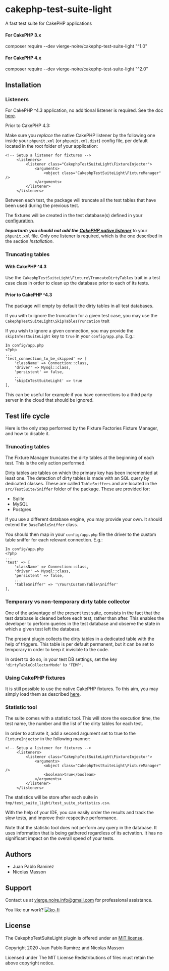 # cakephp-test-suite-light
A fast test suite for CakePHP applications

#### For CakePHP 3.x
composer require --dev vierge-noire/cakephp-test-suite-light "^1.0"

#### For CakePHP 4.x
composer require --dev vierge-noire/cakephp-test-suite-light "^2.0"

## Installation

### Listeners

For CakePHP ^4.3 application, no additional listener is required. See the doc [here](https://book.cakephp.org/4.next/en/appendices/fixture-upgrade.html#fixture-upgrade). 

Prior to CakePHP 4.3:

Make sure you *replace* the native CakePHP listener by the following one inside your `phpunit.xml` (or `phpunit.xml.dist`) config file, per default located in the root folder of your application:

```
<!-- Setup a listener for fixtures -->
     <listeners>
         <listener class="CakephpTestSuiteLight\FixtureInjector">
             <arguments>
                 <object class="CakephpTestSuiteLight\FixtureManager" />
             </arguments>
         </listener>
     </listeners>
``` 

Between each test, the package will truncate all the test tables that have been used during the previous test.

The fixtures will be created in the test database(s) defined in your [configuration](https://book.cakephp.org/4/en/development/testing.html#test-database-setup).

***Important: you should not add the [CakePHP native listener](https://book.cakephp.org/3/en/development/testing.html#phpunit-configuration)*** to your `phpunit.xml` file.
Only one listener is required, which is the one described in the section *Installation*.

### Truncating tables

#### With CakePHP ^4.3
Use the `CakephpTestSuiteLight\Fixture\TruncateDirtyTables` trait in a test case class
in order to clean up the database prior to each of its tests.

#### Prior to CakePHP ^4.3
The package will empty by default the dirty tables in all test databases.

If you with to ignore the truncation for a given test case, you may use the
`CakephpTestSuiteLight\SkipTablesTruncation` trait

If you wish to ignore a given connection, you may 
provide the `skipInTestSuiteLight` key to `true` in your `config/app.php`. E.g.:  

```$xslt
In config/app.php
<?php
...
'test_connection_to_be_skipped' => [
    'className' => Connection::class,
    'driver' => Mysql::class,
    'persistent' => false,
    ...
    'skipInTestSuiteLight' => true
],
```

This can be useful for example if you have connections to a third party server in the cloud that should be ignored.

## Test life cycle

Here is the only step performed by the Fixture Factories Fixture Manager, and how to disable it.

### Truncating tables

The Fixture Manager truncates the dirty tables at the beginning of each test. This is the only action performed.

Dirty tables are tables on which the primary key has been incremented at least one. The detection of dirty tables is made
with an SQL query by dedicated classes. These are called `TableSniffers` and are located in the `src/TestSuite/Sniffer` folder
 of the package. These are provided for:
* Sqlite
* MySQL
* Postgres

If you use a different database engine, you may provide your own. It should extend
the `BaseTableSniffer` class.

You should then map in your `config/app.php` file the driver to
the custom table sniffer for each relevant connection. E.g.:
```$xslt
In config/app.php
<?php
...
'test' => [
    'className' => Connection::class,
    'driver' => Mysql::class,
    'persistent' => false,
    ...
    'tableSniffer' => '\Your\Custom\Table\Sniffer'
],
```

### Temporary vs non-temporary dirty table collector

One of the advantage of the present test suite, consists in the fact that the test database is cleaned before each test,
rather than after. This enables the developer to perform queries in the test database and observe the state in which
a given test left the database.

The present plugin collects the dirty tables in a dedicated table with the help of triggers.
This table is per default permanent, but it can be set to temporary in order to keep it invisible to the code.

In ordert to do so, in your test DB settings, set the key `'dirtyTableCollectorMode'` to `'TEMP'`.

### Using CakePHP fixtures

It is still possible to use the native CakePHP fixtures. To this aim, you may simply load them as described [here](https://book.cakephp.org/3/en/development/testing.html#creating-fixtures).

### Statistic tool

The suite comes with a statistic tool. This will store the execution time, the test name, the number and the list
of the dirty tables for each test.

In order to activate it, add a second argument set to true to the `FixtureInjector` in the following manner:

```
<!-- Setup a listener for fixtures -->
     <listeners>
         <listener class="CakephpTestSuiteLight\FixtureInjector">
             <arguments>
                 <object class="CakephpTestSuiteLight\FixtureManager" />
                 <boolean>true</boolean>
             </arguments>
         </listener>
     </listeners>
```

The statistics will be store after each suite in `tmp/test_suite_light/test_suite_statistics.csv`.

With the help of your IDE, you can easily order the results and track the slow tests, and improve their respective performance.

Note that the statistic tool does not perform any query in the database. It uses information 
that is being gathered regardless of its actvation. It has no significant impact on the
overall speed of your tests. 

## Authors
* Juan Pablo Ramirez
* Nicolas Masson


## Support
Contact us at vierge.noire.info@gmail.com for professional assistance.

You like our work? [![ko-fi](https://www.ko-fi.com/img/githubbutton_sm.svg)](https://ko-fi.com/L3L52P9JA)


## License

The CakephpTestSuiteLight plugin is offered under an [MIT license](https://opensource.org/licenses/mit-license.php).

Copyright 2020 Juan Pablo Ramirez and Nicolas Masson

Licensed under The MIT License Redistributions of files must retain the above copyright notice.
